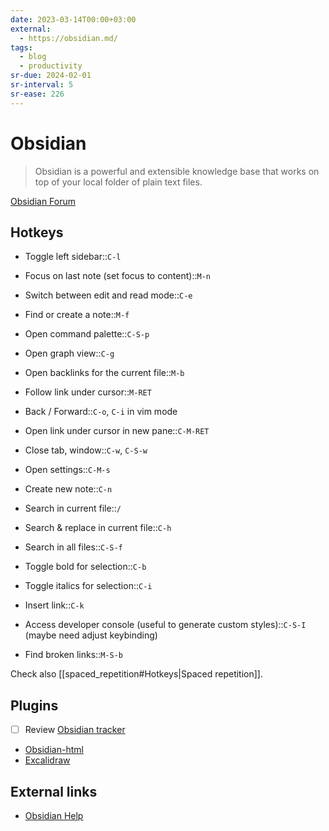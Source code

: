 ```yaml
---
date: 2023-03-14T00:00+03:00
external:
  - https://obsidian.md/
tags:
  - blog
  - productivity
sr-due: 2024-02-01
sr-interval: 5
sr-ease: 226
---
```


# Obsidian

> Obsidian is a powerful and extensible knowledge base that works on top of your
> local folder of plain text files.

[Obsidian Forum](https://forum.obsidian.md/)

## Hotkeys

- Toggle left sidebar::`C-l`
- Focus on last note (set focus to content)::`M-n`
- Switch between edit and read mode::`C-e`
- Find or create a note::`M-f`
- Open command palette::`C-S-p`
- Open graph view::`C-g`
- Open backlinks for the current file::`M-b`
- Follow link under cursor::`M-RET`
- Back / Forward::`C-o`, `C-i` in vim mode
- Open link under cursor in new pane::`C-M-RET`
- Close tab, window::`C-w`, `C-S-w`
- Open settings::`C-M-s`
- Create new note::`C-n`
- Search in current file::`/`
- Search & replace in current file::`C-h`
- Search in all files::`C-S-f`

- Toggle bold for selection::`C-b` <!--SR:!2024-09-23,2,226-->
- Toggle italics for selection::`C-i`
- Insert link::`C-k`

- Access developer console (useful to generate custom styles)::`C-S-I` (maybe need adjust keybinding)
- Find broken links::`M-S-b`

Check also [[spaced_repetition#Hotkeys|Spaced repetition]].

## Plugins

- [ ] Review [Obsidian tracker](https://github.com/pyrochlore/obsidian-tracker)
- [Obsidian-html](https://obsidian-html.github.io/v4/index.html)
- [Excalidraw](https://github.com/zsviczian/obsidian-excalidraw-plugin)

## External links

- [Obsidian Help](https://help.obsidian.md/)
